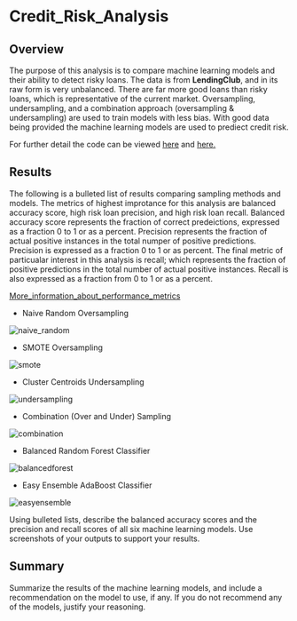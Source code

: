 # Credit_Risk_Analysis

## Overview

The purpose of this analysis is to compare machine learning models and their ability to detect risky loans. The data is from **LendingClub**, and in its raw form is very unbalanced. There are far more good loans than risky loans, which is representative of the current market. Oversampling, undersampling, and a combination approach (oversampling & undersampling) are used to train models with less bias. With good data being provided the machine learning models are used to prediect credit risk.

For further detail the code can be viewed [here](/challenge/credit_risk_resampling.ipynb) and [here.](/challenge/credit_risk_ensemble.ipynb)

## Results

The following is a bulleted list of results comparing sampling methods and models. The metrics of highest improtance for this analysis are balanced accuracy score, high risk loan precision, and high risk loan recall. Balanced accuracy score represents the fraction of correct predeictions, expressed as a fraction 0 to 1 or as a percent. Precision represents the fraction of actual positive instances in the total numper of positive predictions. Precision is expressed as a fraction 0 to 1 or as percent. The final metric of particualar interest in this analysis is recall; which represents the fraction of positive predictions in the total number of actual positive instances. Recall is also expressed as a fraction from 0 to 1 or as a percent.  

[More_information_about_performance_metrics](https://towardsdatascience.com/a-practical-guide-to-seven-essential-performance-metrics-for-classification-using-scikit-learn-2de0e0a8a040)

* Naive Random Oversampling

![naive_random](/resources/naive_random.png)

* SMOTE Oversampling

![smote](/resources/smote.png)

* Cluster Centroids Undersampling

![undersampling](/resources/undersampling.png)

* Combination (Over and Under) Sampling

![combination](/resources/combination.png)

* Balanced Random Forest Classifier

![balancedforest](/resources/balancedforest.png)

* Easy Ensemble AdaBoost Classifier

![easyensemble](/resources/easyensemble.png)


Using bulleted lists, describe the balanced accuracy scores and the precision and recall scores of all six machine learning models. Use screenshots of your outputs to support your results.

## Summary

Summarize the results of the machine learning models, and include a recommendation on the model to use, if any. If you do not recommend any of the models, justify your reasoning.
